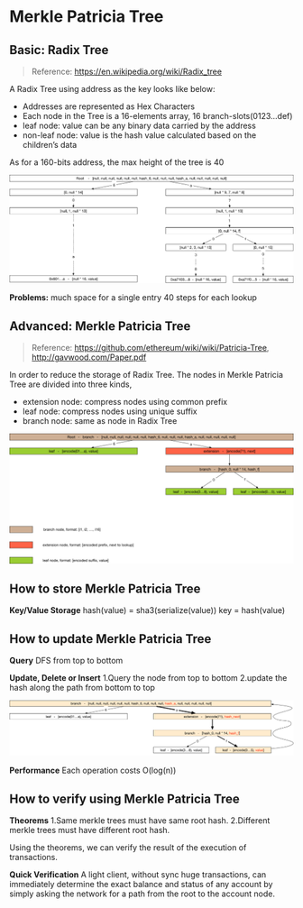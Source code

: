 # Merkle Patricia Tree

## Basic: Radix Tree

> Reference: https://en.wikipedia.org/wiki/Radix_tree

A Radix Tree using address as the key looks like below:

- Addresses are represented as Hex Characters
- Each node in the Tree is a 16-elements array,  16 branch-slots(0123...def)
- leaf node: value can be any binary data carried by the address
- non-leaf node: value is the hash value calculated based on the children’s data

As for a 160-bits address, the max height of the tree is 40

![](resources/radix_tree.png)

**Problems:**
much space for a single entry
40 steps for each lookup

## Advanced: Merkle Patricia Tree

> Reference: https://github.com/ethereum/wiki/wiki/Patricia-Tree, http://gavwood.com/Paper.pdf

In order to reduce the storage of Radix Tree. The nodes in Merkle Patricia Tree are divided into three kinds,

- extension node: compress nodes using common prefix
- leaf node: compress nodes using unique suffix
- branch node: same as node in Radix Tree

![](resources/merkle_tree.png)

## How to store Merkle Patricia Tree

**Key/Value Storage**
hash(value) = sha3(serialize(value))
key = hash(value)

## How to update Merkle Patricia Tree

**Query** 
DFS from top to bottom

**Update, Delete or Insert**
1.Query the node from top to bottom
2.update the hash along the path from bottom to top

![](resources/merkle_tree_update.png)

**Performance**
Each operation costs O(log(n))

## How to verify using Merkle Patricia Tree

**Theorems**
1.Same merkle trees must have same root hash.
2.Different merkle trees must have different root hash.

Using the theorems, we can verify the result of the execution of transactions.

**Quick Verification**
A light client, without sync huge transactions, can immediately determine the exact balance and status of any account by simply asking the network for a path from the root to the account node.
